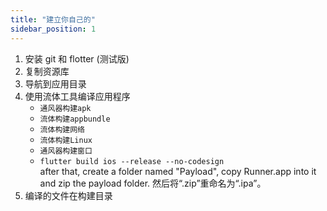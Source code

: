```yaml
---
title: "建立你自己的"
sidebar_position: 1
---
```


1. 安装 git 和 flotter (测试版)
2. 复制资源库
3. 导航到应用目录
4. 使用流体工具编译应用程序
   * `通风器构建apk`
   * `流体构建appbundle`
   * `流体构建网络`
   * `流体构建Linux`
   * `通风器构建窗口`
   * `flutter build ios --release --no-codesign`\
     after that, create a folder named "Payload", copy Runner.app into it and zip the payload folder. 然后将“.zip”重命名为“.ipa”。
5. 编译的文件在构建目录
